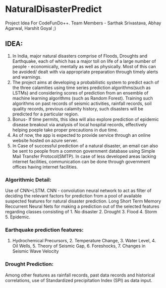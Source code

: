 # NaturalDisasterPredict
Project Idea For CodeFunDo++. Team Members - Sarthak Srivastava, Abhay Agarwal, Harshit Goyal ;)

## IDEA:
1. In India, major natural disasters comprise of Floods, Droughts and Earthquake, each of which has a major toll on life of a large number of people - economically, mentally as well as physically. Most of this can be avoided/ dealt with via appropriate preparation through timely alerts and warnings.
2. The project aims at developing a probabilistic system to predict each of the three calamities using time series prediction algorithms(such as LSTMs) and considering scores of prediction from an ensemble of machine learning algorithms (such as Random Forest).
Training such algorithms on past records of seismic activities, rainfall records, soil quality records, previous calamity history, such disasters will be predicted for a particular region.
3. Bonus- If time permits, this idea will also explore prediction of epidemic disease breakout via analysis of local hospital records, effectively helping poeple take proper precautions in due time.
4. As of now, the app is expected to provide service through an online website hosted on azure server. 
5. In Case of successful prediction of a natural disaster, an email can also be sent to people from a common government database using Simple Mail Transfer Protocol(SMTP). In case of less developed areas lacking internet facilities, communication can be done through government offices having internet facilities.


### Algorithmic Detail:
Use of CNN+LSTM. CNN - convolution neural network to act as filter of deciding the relevant factors for prediction from a pool of available suspected features for natural disaster prediction. Long Short Term Memory Reccurrent Neural Nets for making a prediction out of the selected features regarding classes consisting of 1. No disaster 2. Drought 3. Flood 4. Storm 5. Epidemic.

### Earthquake prediction features:
1. Hydrochemical Precursors, 2. Temperature Change, 3. Water Level, 4. Oil Wells, 5. Theory of Seismic Gap, 6. Foreshocks, 7. Changes in Seismic Wave Velocity

### Drought Prediction: 
Among other features as rainfall records, past data records and historical correlations, use of Standardized precipitation Index (SPI) as data input.
